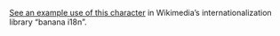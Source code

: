 [See an example use of this character](https://github.com/wikimedia/banana-i18n/blob/7898c2ed1ca322c1fb4ec623571b7915171c349b/src/emitter.js#L216)
in Wikimedia’s internationalization library “banana i18n”.
